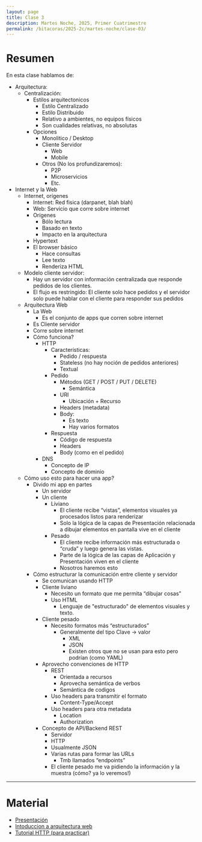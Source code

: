 ```yaml
---
layout: page
title: Clase 3
description: Martes Noche, 2025, Primer Cuatrimestre
permalink: /bitacoras/2025-2c/martes-noche/clase-03/
---
```


# Resumen

En esta clase hablamos de:

* Arquitectura:
  * Centralización:
    * Estilos arquitectonicos
      * Estilo Centralizado
      * Estilo Distribuido
      * Relativo a ambientes, no equipos físicos
      * Son cualidades relativas, no absolutas
    * Opciones
      * Monolitico / Desktop
      * Cliente Servidor
        * Web
        * Mobile
      * Otros (No los profundizaremos):
        * P2P
        * Microservicios
        * Etc.
* Internet y la Web
  * Internet, orígenes
    * Internet: Red fisica (darpanet, blah blah)
    * Web: Servicio que corre sobre internet
    * Orígenes
      * Bólo lectura
      * Basado en texto
      * Impacto en la arquitectura
    * Hypertext
    * El browser básico
      * Hace consultas
      * Lee texto
      * Renderiza HTML
  * Modelo cliente servidor:
    * Hay un servidor con información centralizada que responde pedidos de los clientes.
    * El flujo es restringido: El cliente solo hace pedidos y el servidor solo puede hablar con el cliente para responder sus pedidos
  * Arquitectura Web
    * La Web
      * Es el conjunto de apps que corren sobre internet
    * Es Cliente servidor
    * Corre sobre internet
    * Cómo funciona?
      * HTTP
        * Características:
          * Pedido / respuesta
          * Stateless (no hay noción de pedidos anteriores)
          * Textual
        * Pedido
          * Métodos (GET / POST / PUT / DELETE)
            * Semántica
          * URI
            * Ubicación \+ Recurso
          * Headers (metadata)
          * Body:
            * Es texto
            * Hay varios formatos
        * Respuesta
          * Código de respuesta
          * Headers
          * Body (como en el pedido)
      * DNS
        * Concepto de IP
        * Concepto de dominio
  * Cómo uso esto para hacer una app?
    * Divido mi app en partes
      * Un servidor
      * Un cliente
        * Liviano
          * El cliente recibe “vistas”, elementos visuales ya procesados listos para renderizar
          * Solo la lógica de la capas de Presentación relacionada a dibujar elementos en pantalla vive en el cliente
        * Pesado
          * El cliente recibe información más estructurada o “cruda” y luego genera las vistas.
          * Parte de la lógica de las capas de Aplicación y Presentación viven en el cliente
          * Nosotros haremos esto
    * Cómo estructurar la comunicación entre cliente y servidor
      * Se comunican usando HTTP
      * Cliente liviano
        * Necesito un formato que me permita “dibujar cosas”
        * Uso HTML
          * Lenguaje de "estructurado" de elementos visuales y texto.
      * Cliente pesado
        * Necesito formatos más “estructurados”
          * Generalmente del tipo Clave \-\> valor
            * XML
            * JSON
            * Existen otros que no se usan para esto pero podrían (como YAML)
      * Aprovecho convenciones de HTTP
        * REST
          * Orientada a recursos
          * Aprovecha semántica de verbos
          * Semántica de codigos
        * Uso headers para transmitir el formato
          * Content-Type/Accept
        * Uso headers para otra metadata
          * Location
          * Authorization
      * Concepto de API/Backend REST
        * Servidor
        * HTTP
        * Usualmente JSON
        * Varias rutas para formar las URLs
          * Tmb llamados “endpoints”
        * El cliente pesado me va pidiendo la información y la muestra (cómo? ya lo veremos\!)

---

# Material

* [Presentación](https://docs.google.com/presentation/d/1SmpUEv0SpWgwclgbfPRaFdweCt46cDkWHzevVWGiPik/edit?usp=sharing)
* [Intoduccion a arquitectura web](https://docs.google.com/document/d/1LBqAhXPzn-aeN5BIRZBmIrU5RKiYvySyWH-2Jkn-kJw/edit?tab=t.0#heading=h.jii8bn1f6qx1)
* [Tutorial HTTP (para practicar)](https://github.com/flbulgarelli/http-tutorial/tree/master/tutorial/es)
